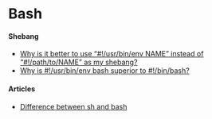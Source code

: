 # Bash

#### Shebang
* [Why is it better to use “#!/usr/bin/env NAME” instead of “#!/path/to/NAME” as my shebang?](http://unix.stackexchange.com/questions/29608/why-is-it-better-to-use-usr-bin-env-name-instead-of-path-to-name-as-my)
* [Why is #!/usr/bin/env bash superior to #!/bin/bash?](http://stackoverflow.com/questions/21612980/why-is-usr-bin-env-bash-superior-to-bin-bash)

#### Articles
* [Difference between sh and bash](http://stackoverflow.com/questions/5725296/difference-between-sh-and-bash)
